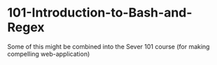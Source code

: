 101-Introduction-to-Bash-and-Regex
==================================

Some of this might be combined into the Sever 101 course (for making compelling web-application)
